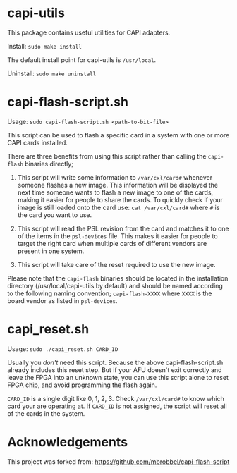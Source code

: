 # capi-utils

This package contains useful utilities for CAPI adapters.

Install: `sudo make install`

The default install point for capi-utils is `/usr/local`.

Uninstall: `sudo make uninstall`

# capi-flash-script.sh

Usage: `sudo capi-flash-script.sh <path-to-bit-file>`

This script can be used to flash a specific card in a system with one or more CAPI cards installed.

There are three benefits from using this script rather than calling the `capi-flash` binaries directly;

1. This script will write some information to `/var/cxl/card#` whenever someone flashes a new image. This information will be displayed the next time someone wants to flash a new image to one of the cards, making it easier for people to share the cards. To quickly check if your image is still loaded onto the card use: `cat /var/cxl/card#` where `#` is the card you want to use.

2. This script will read the PSL revision from the card and matches it to one of the items in the `psl-devices` file. This makes it easier for people to target the right card when multiple cards of different vendors are present in one system.

3. This script will take care of the reset required to use the new image.

Please note that the `capi-flash` binaries should be located in the installation directory (/usr/local/capi-utils by default) and should be named according to the following naming convention; `capi-flash-XXXX` where `XXXX` is the board vendor as listed in `psl-devices`.

# capi_reset.sh

Usage: `sudo ./capi_reset.sh CARD_ID`

Usually you *don't* need this script. Because the above capi-flash-script.sh already includes this reset step. But if your AFU doesn't exit correctly and leave the FPGA into an unknown state, you can use this script alone to reset FPGA chip, and avoid programming the flash again.

`CARD_ID` is a single digit like 0, 1, 2, 3. Check `/var/cxl/card#` to know which card your are operating at. If `CARD_ID` is not assigned, the script will reset all of the cards in the system.

# Acknowledgements


This project was forked from: https://github.com/mbrobbel/capi-flash-script

